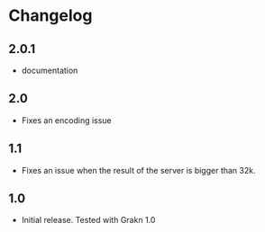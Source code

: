 # Changelog

## 2.0.1
- documentation

## 2.0
- Fixes an encoding issue

## 1.1
- Fixes an issue when the result of the server is bigger than 32k.

## 1.0

- Initial release. Tested with Grakn 1.0

